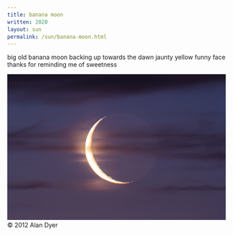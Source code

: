 ```yaml
---
title: banana moon 
written: 2020
layout: sun
permalink: /sun/banana-moon.html
---
```


<div class="poem">
big old banana moon  
backing up towards the dawn  
jaunty yellow  
funny face  
thanks for reminding me  
of sweetness
</div>

!["Waning moon"](/assets/images/bucket/oldmoon.jpg "old moon")  
&copy; 2012 Alan Dyer
